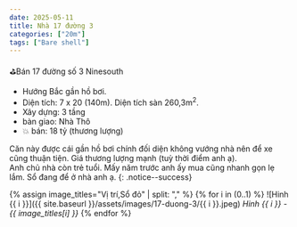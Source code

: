 ```yaml
---
date: 2025-05-11
title: Nhà 17 đường 3
categories: ["20m"]
tags: ["Bare shell"] 
---
```


⛳️Bán 17 đường số 3 Ninesouth

- Hướng Bắc gần hồ bơi.
- Diện tích: 7 x 20 (140m). Diện tích sàn 260,3m<sup>2</sup>.
- Xây dựng: 3 tầng
- bàn giao: Nhà Thô
- 💥 bán: 18 tỷ (thương lượng)

Căn này được cái gần hồ bơi chính đối diện không vướng nhà nên để xe cũng thuận tiện. Giá thương lượng mạnh (tuỳ thời điểm anh ạ).  
Anh chủ nhà còn trẻ tuổi. Mấy năm trước anh ấy mua cũng nhanh gọn lẹ lắm. Sổ đang để ở nhà anh ạ.
{: .notice--success}

{% assign image_titles="Vị trí,Sổ đỏ" | split: "," %}
{% for i in (0..1) %}
![Hinh {{ i }}]({{ site.baseurl }}/assets/images/17-duong-3/{{ i }}.jpeg)
_Hinh {{ i }} - {{ image_titles[i] }}_
{% endfor %}
